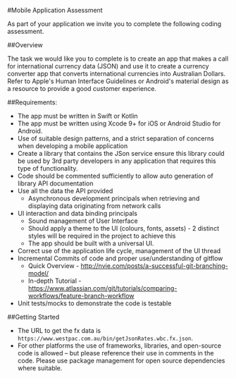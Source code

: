 #Mobile Application Assessment

As part of your application we invite you to complete the following coding assessment.

##Overview

The task we would like you to complete is to create an app that makes a call for international currency data (JSON) and use it to create a currency converter app that converts international currencies into Australian Dollars.  Refer to Apple's Human Interface Guidelines or Android's material design as a resource to provide a good customer experience.

##Requirements:

* The app must be written in Swift or Kotlin
* The app must be written using Xcode 9+ for iOS or Android Studio for Android.
* Use of suitable design patterns, and a strict separation of concerns when developing a mobile application
* Create a library that contains the JSon service ensure this library could be used by 3rd party developers in any application that requires this type of functionality.
* Code should be commented sufficiently to allow auto generation of library API documentation
* Use all the data the API provided
  * Asynchronous development principals when retrieving and displaying data originating from network calls
* UI interaction and data binding principals
  * Sound management of User Interface
  * Should apply a theme to the UI (colours, fonts, assets) - 2 distinct styles will be required in the project to achieve this
  * The app should be built with a universal UI.
* Correct use of the application life cycle, management of the UI thread
* Incremental Commits of code and proper use/understanding of gitflow
  * Quick Overview - <http://nvie.com/posts/a-successful-git-branching-model/>
  * In-depth Tutorial - <https://www.atlassian.com/git/tutorials/comparing-workflows/feature-branch-workflow>
* Unit tests/mocks to demonstrate the code is testable

##Getting Started
* The URL to get the fx data is ``https://www.westpac.com.au/bin/getJsonRates.wbc.fx.json``.
* For other platforms the use of frameworks, libraries, and open-source code is allowed – but please reference their use in comments in the code. Please use package management for open source dependencies where suitable.

